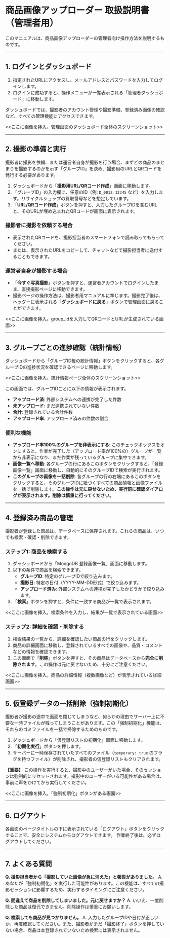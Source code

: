 # 商品画像アップローダー 取扱説明書（管理者用）

このマニュアルは、商品画像アップローダーの管理者向け操作方法を説明するものです。

---

## 1. ログインとダッシュボード

1.  指定されたURLにアクセスし、メールアドレスとパスワードを入力してログインします。
2.  ログインに成功すると、操作メニューが一覧表示される「管理者ダッシュボード」に移動します。

ダッシュボードでは、撮影者のアカウント管理や撮影準備、登録済み画像の確認など、すべての管理機能にアクセスできます。

<<ここに画像を挿入。管理画面のダッシュボード全体のスクリーンショット>>

---

## 2. 撮影の準備と実行

撮影者に撮影を依頼、または運営者自身が撮影を行う場合、まずどの商品のまとまりを撮影するのかを示す「グループID」を決め、撮影用のURLとQRコードを発行する必要があります。

1.  ダッシュボードから「**撮影用URL/QRコード作成**」画面に移動します。
2.  「グループID」の入力欄に、任意のID（例: `D_0012`, `12345` など）を入力します。リサイクルショップの買取番号などを想定しています。
3.  「**URL/QRコード作成**」ボタンを押すと、入力したグループIDを含むURLと、そのURLが埋め込まれたQRコードが画面に表示されます。

### 撮影者に撮影を依頼する場合

- 表示されたQRコードを、撮影担当者のスマートフォンで読み取ってもらってください。
- または、表示されたURLをコピーして、チャットなどで撮影担当者に送付することもできます。

### 運営者自身が撮影する場合

- 「**今すぐ写真撮影**」ボタンを押すと、運営者アカウントでログインしたまま、直接撮影ページに移動できます。
- 撮影ページの操作方法は、撮影者用マニュアルに準じます。撮影完了後は、ヘッダーに表示される「**ダッシュボードに戻る**」ボタンで管理画面に戻ることができます。

<<ここに画像を挿入。group_idを入力してQRコードとURLが生成されている画面>>

---

## 3. グループごとの進捗確認（統計情報）

ダッシュボードから「グループID毎の統計情報」ボタンをクリックすると、各グループIDの進捗状況を確認できるページに移動します。

<<ここに画像を挿入。統計情報ページ全体のスクリーンショット>>

この画面では、グループIDごとに以下の情報が表示されます。

*   **アップロード済**: 外部システムへの連携が完了した件数
*   **未アップロード**: まだ連携されていない件数
*   **合計**: 登録されている合計件数
*   **アップロード率**: アップロード済みの件数の割合

### 便利な機能

*   **アップロード率100%のグループを非表示にする**: このチェックボックスをオンにすると、作業が完了した（アップロード率が100%の）グループが一覧から非表示になり、まだ作業が残っているグループに集中できます。
*   **画像一覧へ移動**: 各グループの行にあるこのボタンをクリックすると、「登録画像一覧」画面に移動し、自動的にそのグループIDで検索が実行されます。
*   **このグループの画像を一括削除**: 各グループの行の右端にあるこのボタンをクリックすると、そのグループIDに紐づくすべての商品情報と画像ファイルを一括で削除します。**この操作は元に戻せないため、実行前に確認ダイアログが表示されます。削除は慎重に行ってください。**

---

## 4. 登録済み商品の管理

撮影者が登録した商品は、データベースに保存されます。これらの商品は、いつでも検索・確認・削除できます。

### ステップ1: 商品を検索する

1.  ダッシュボードから「MongoDB 登録画像一覧」画面に移動します。
2.  以下の条件で商品を検索できます。
    *   **グループID**: 特定のグループIDで絞り込みます。
    *   **撮影日**: 特定の日付（YYYY-MM-DD形式）で絞り込みます。
    *   **アップロード済み**: 外部システムへの連携が完了したかどうかで絞り込みます。
3.  「**検索**」ボタンを押すと、条件に一致する商品が一覧で表示されます。

<<ここに画像を挿入。検索条件を入力し、結果が一覧で表示されている画面>>

### ステップ2: 詳細を確認・削除する

1.  検索結果の一覧から、詳細を確認したい商品の行をクリックします。
2.  商品の詳細画面に移動し、登録されているすべての画像や、品質・コメントなどの情報を確認できます。
3.  この画面で「**削除**」ボタンを押すと、その商品はデータベースから**完全に削除されます**。この操作は元に戻せないため、十分にご注意ください。

<<ここに画像を挿入。商品の詳細情報（複数画像など）が表示されている詳細画面>>

---

## 5. 仮登録データの一括削除（強制初期化）

撮影者が撮影の途中で画面を閉じてしまうなど、何らかの理由でサーバー上に不要な一時ファイルが残ってしまうことがあります。この「強制初期化」機能は、それらのゴミファイルを一括で掃除するためのものです。

1.  ダッシュボードから「仮登録リストの初期化」画面に移動します。
2.  「**初期化実行**」ボタンを押します。
3.  サーバーに一時保存されていたすべてのファイル（`temporary: true` のフラグを持つファイル）が削除され、撮影者の仮登録リストもクリアされます。

**【重要】**
この操作を実行すると、撮影中のユーザーがいた場合、そのセッションは強制的にリセットされます。撮影中のユーザーがいる可能性がある場合は、事前に声をかけてから実行してください。

<<ここに画像を挿入。「強制初期化」ボタンがある画面>>

---

## 6. ログアウト

各画面のページタイトルの下に表示されている「ログアウト」ボタンをクリックすることで、安全にシステムからログアウトできます。
作業終了後は、必ずログアウトしてください。

---

## 7. よくある質問

**Q. 撮影担当者から「撮影していた画像が急に消えた」と報告がありました。**
A. あなたが「強制初期化」を実行した可能性があります。この機能は、すべての撮影セッションに影響するため、実行するタイミングにご注意ください。

**Q. 間違えて商品を削除してしまいました。元に戻せますか？**
A. いいえ、一度削除した商品は復元できません。削除操作は慎重にお願いします。

**Q. 検索しても商品が見つかりません。**
A. 入力したグループIDや日付が正しいか、再度確認してください。また、撮影者がまだ「撮影終了」ボタンを押していない場合、商品は本登録されていないため検索には表示されません。
